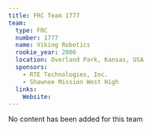 ```yaml
---
title: FRC Team 1777
team:
  type: FRC
  number: 1777
  name: Viking Robotics
  rookie_year: 2006
  location: Overland Park, Kansas, USA
  sponsors:
    - RTE Technologies, Inc.
    - Shawnee Mission West High
  links:
    Website: 
---
```

No content has been added for this team